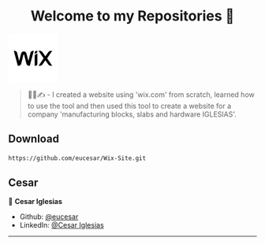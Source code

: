 <h1 align="center">Welcome to my Repositories 🤝</h1>
<p>
   <img align="center" alt="Cesar-WixSite" height="100" width="100" src="wix.png">
</p>

> 👨‍💻✍️ - I created a website using 'wix.com' from scratch, learned how to use the tool and then used this tool to create a website for a company 'manufacturing blocks, slabs and hardware IGLESIAS'.


## Download

```sh
https://github.com/eucesar/Wix-Site.git
```

## Cesar

👤 **Cesar Iglesias**

* Github: [@eucesar](https://github.com/eucesar)
* LinkedIn: [@Cesar Iglesias](https://www.linkedin.com/in/cesar-iglesias-tecnologia/)

***
